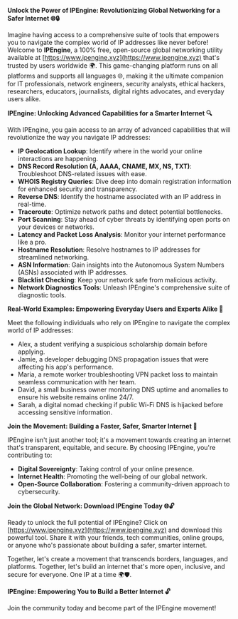 **Unlock the Power of IPEngine: Revolutionizing Global Networking for a Safer Internet 🌐🔒**

Imagine having access to a comprehensive suite of tools that empowers you to navigate the complex world of IP addresses like never before! Welcome to **IPEngine**, a 100% free, open-source global networking utility available at [https://www.ipengine.xyz](https://www.ipengine.xyz) that's trusted by users worldwide 🌍. This game-changing platform runs on all platforms and supports all languages 🌐, making it the ultimate companion for IT professionals, network engineers, security analysts, ethical hackers, researchers, educators, journalists, digital rights advocates, and everyday users alike.

**IPEngine: Unlocking Advanced Capabilities for a Smarter Internet 🔍**

With IPEngine, you gain access to an array of advanced capabilities that will revolutionize the way you navigate IP addresses:

*   **IP Geolocation Lookup**: Identify where in the world your online interactions are happening.
*   **DNS Record Resolution (A, AAAA, CNAME, MX, NS, TXT)**: Troubleshoot DNS-related issues with ease.
*   **WHOIS Registry Queries**: Dive deep into domain registration information for enhanced security and transparency.
*   **Reverse DNS**: Identify the hostname associated with an IP address in real-time.
*   **Traceroute**: Optimize network paths and detect potential bottlenecks.
*   **Port Scanning**: Stay ahead of cyber threats by identifying open ports on your devices or networks.
*   **Latency and Packet Loss Analysis**: Monitor your internet performance like a pro.
*   **Hostname Resolution**: Resolve hostnames to IP addresses for streamlined networking.
*   **ASN Information**: Gain insights into the Autonomous System Numbers (ASNs) associated with IP addresses.
*   **Blacklist Checking**: Keep your network safe from malicious activity.
*   **Network Diagnostics Tools**: Unleash IPEngine's comprehensive suite of diagnostic tools.

**Real-World Examples: Empowering Everyday Users and Experts Alike 📡**

Meet the following individuals who rely on IPEngine to navigate the complex world of IP addresses:

*   Alex, a student verifying a suspicious scholarship domain before applying.
*   Jamie, a developer debugging DNS propagation issues that were affecting his app's performance.
*   Maria, a remote worker troubleshooting VPN packet loss to maintain seamless communication with her team.
*   David, a small business owner monitoring DNS uptime and anomalies to ensure his website remains online 24/7.
*   Sarah, a digital nomad checking if public Wi-Fi DNS is hijacked before accessing sensitive information.

**Join the Movement: Building a Faster, Safer, Smarter Internet 🚀**

IPEngine isn't just another tool; it's a movement towards creating an internet that's transparent, equitable, and secure. By choosing IPEngine, you're contributing to:

*   **Digital Sovereignty**: Taking control of your online presence.
*   **Internet Health**: Promoting the well-being of our global network.
*   **Open-Source Collaboration**: Fostering a community-driven approach to cybersecurity.

**Join the Global Network: Download IPEngine Today 🌐🔓**

Ready to unlock the full potential of IPEngine? Click on [https://www.ipengine.xyz](https://www.ipengine.xyz) and download this powerful tool. Share it with your friends, tech communities, online groups, or anyone who's passionate about building a safer, smarter internet.

Together, let's create a movement that transcends borders, languages, and platforms. Together, let's build an internet that's more open, inclusive, and secure for everyone. One IP at a time 🌍🛡️.

**IPEngine: Empowering You to Build a Better Internet 🔓**

Join the community today and become part of the IPEngine movement!